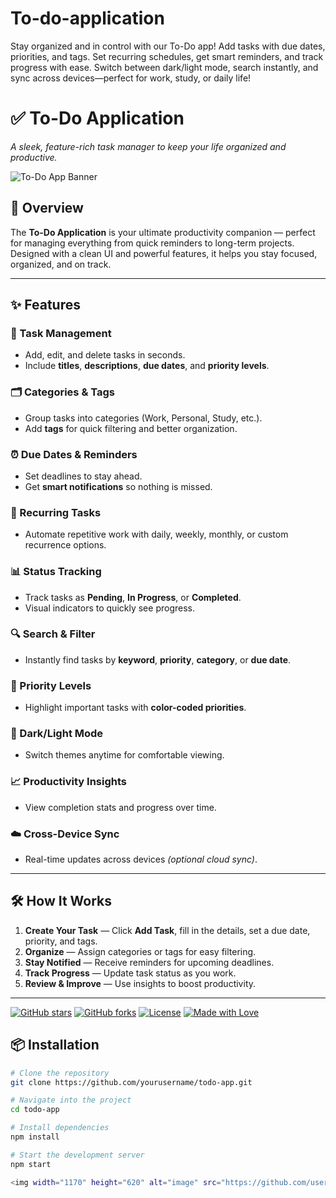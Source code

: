 # To-do-application
Stay organized and in control with our To-Do app! Add tasks with due dates, priorities, and tags. Set recurring schedules, get smart reminders, and track progress with ease. Switch between dark/light mode, search instantly, and sync across devices—perfect for work, study, or daily life!

# ✅ To-Do Application  
*A sleek, feature-rich task manager to keep your life organized and productive.*  

![To-Do App Banner](https://via.placeholder.com/1200x300.png?text=To-Do+App)  

## 🚀 Overview  
The **To-Do Application** is your ultimate productivity companion — perfect for managing everything from quick reminders to long-term projects. Designed with a clean UI and powerful features, it helps you stay focused, organized, and on track.  

---

## ✨ Features  

### 📝 Task Management  
- Add, edit, and delete tasks in seconds.  
- Include **titles**, **descriptions**, **due dates**, and **priority levels**.  

### 🗂 Categories & Tags  
- Group tasks into categories (Work, Personal, Study, etc.).  
- Add **tags** for quick filtering and better organization.  

### ⏰ Due Dates & Reminders  
- Set deadlines to stay ahead.  
- Get **smart notifications** so nothing is missed.  

### 🔁 Recurring Tasks  
- Automate repetitive work with daily, weekly, monthly, or custom recurrence options.  

### 📊 Status Tracking  
- Track tasks as **Pending**, **In Progress**, or **Completed**.  
- Visual indicators to quickly see progress.  

### 🔍 Search & Filter  
- Instantly find tasks by **keyword**, **priority**, **category**, or **due date**.  

### 🎯 Priority Levels  
- Highlight important tasks with **color-coded priorities**.  

### 🌙 Dark/Light Mode  
- Switch themes anytime for comfortable viewing.  

### 📈 Productivity Insights  
- View completion stats and progress over time.  

### ☁️ Cross-Device Sync  
- Real-time updates across devices *(optional cloud sync)*.  

---

## 🛠 How It Works  

1. **Create Your Task** — Click **Add Task**, fill in the details, set a due date, priority, and tags.  
2. **Organize** — Assign categories or tags for easy filtering.  
3. **Stay Notified** — Receive reminders for upcoming deadlines.  
4. **Track Progress** — Update task status as you work.  
5. **Review & Improve** — Use insights to boost productivity.  

---
[![GitHub stars](https://img.shields.io/github/stars/yourusername/todo-app?style=for-the-badge&color=yellow)](https://github.com/yourusername/todo-app/stargazers)
[![GitHub forks](https://img.shields.io/github/forks/yourusername/todo-app?style=for-the-badge&color=blue)](https://github.com/yourusername/todo-app/network/members)
[![License](https://img.shields.io/github/license/yourusername/todo-app?style=for-the-badge&color=green)](LICENSE)
[![Made with Love](https://img.shields.io/badge/Made%20With-❤️-red?style=for-the-badge)](https://github.com/yourusername/todo-app)

## 📦 Installation  

```bash
# Clone the repository
git clone https://github.com/yourusername/todo-app.git

# Navigate into the project
cd todo-app

# Install dependencies
npm install

# Start the development server
npm start

<img width="1170" height="620" alt="image" src="https://github.com/user-attachments/assets/c50d54b5-92fb-4043-b196-a937fd4bb50b" />
